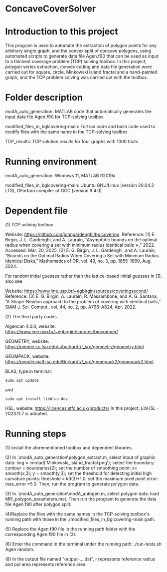 # ConcaveCoverSolver
# Introduction to this project
This program is used to automate the extraction of polygon points for any arbitrary single graph, and the convex split of concave polygons, using automated scripts to generate data file Agen.f90 that can be used as input to a thinnest coverage problem (TCP) solving toolbox. In this project, polygon vertex extraction, convex cutting and data file generation were carried out for square, circle, Minkowski island fractal and a hand-painted graph, and the TCP problem solving was carried out with the toolbox.

# Folder description
modA_auto_generation: MATLAB code that automatically generates the input data file Agen.f90 for TCP-solving toolbox

modified_files_in_bglcovering-main: Fortran code and bash code used to modify files with the same name in the TCP-solving toolbox

TCP_results: TCP solution results for four graphs with 1000 trials

# Running environment
modA_auto_generation: Windows 11, MATLAB R2019a

modified_files_in_bglcovering-main: Ubuntu GNU/Linux (version 20.04.3 LTS), GFortran compiler of GCC (version 9.4.0)

# Dependent file
(1) TCP-solving toolbox

Website: https://github.com/johngardenghi/bglcovering. Reference: [1] E. Birgin, J. L. Gardenghi, and A. Laurain, “Asymptotic bounds on the optimal radius when covering a set with minimum radius identical balls ∗,” 2022. Accessed: Mar. 20, 2025. [2] E. G. Birgin, J. L. Gardenghi, and A. Laurain, “Bounds on the Optimal Radius When Covering  a Set with Minimum Radius Identical Disks,” Mathematics of OR, vol. 49, no. 3, pp. 1855–1889, Aug. 2024.
	  
For random initial guesses rather than the lattice-based initial guesses in [1], also see 

Website: https://www.ime.usp.br/~egbirgin/sources/coveringsecond/ Reference: [3] E. G. Birgin, A. Laurain, R. Massambone, and A. G. Santana, “A Shape-Newton approach to the problem of covering with identical balls,” SIAM J. Sci. Comput., vol. 44, no. 2, pp. A798–A824, Apr. 2022.

(2) The third party codes

Algencan 4.0.0, website: https://www.ime.usp.br/~egbirgin/sources/bmcomper/

GEOMETRY, website: https://people.sc.fsu.edu/~jburkardt/f_src/geometry/geometry.html
 
GEOMPACK, website: https://people.math.sc.edu/Burkardt/f_src/geompack2/geompack2.html
       
BLAS, type in terminal: 

	sudo apt update
and

	sudo apt install libblas-dev
 
HSL, website: https://licences.stfc.ac.uk/products/ In this project, LibHSL - 2023.11.7 is adopted.

# Running steps
(1) Install the aforementioned toolbox and dependent libraries.

(2) In .\modA_auto_generation\polygon_extract.m, select input of graphic data: img = imread('Minkowski_island_fractal.png'); select the boundary: contour = boundaries{2}; set the number of smoothing point: x= smooth(x,3); y = smooth(y,3); set the threshold for detecting initial high curvature points: threshold = k3(3)*1.0; set the maximum pixel point error: max_error =5.0. Then, run the program to generate polygon data.
 
(3) In .\modA_auto_generation\modA_autogen.m, select polygon data: load MIF_polygon_parameters.mat. Then run the program to generate the data file Agen.f90 after polygon split.

(4)Replace the files with the same names in the TCP-solving toolbox's running path with those in the ./modified_files_in_bglcovering-main path.

(5) Replace the Agen.f90 file in the running path folder with the corresponding Agen.f90 file in (3).

(6) Enter the command in the terminal under the running path: ./run-tests.sh Agen random.

(8) In the output file named "output-....dat", r represents reference radius and pol area represents reference area.


